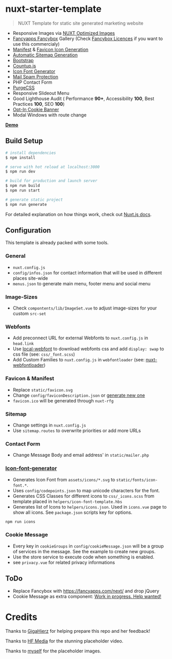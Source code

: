 # nuxt-starter-template

> NUXT Template for static site generated marketing website

- Responsive Images via [NUXT Optimized Images](https://github.com/aceforth/nuxt-optimized-images)
- [Fancyapps Fancybox](https://github.com/fancyapps/fancybox) Gallery (Check [Fancybox Licences](https://fancyapps.com/fancybox/3/#license) if you want to use this commercialy)
- [Manifest](https://www.npmjs.com/package/@nuxtjs/manifest) & [Favicon Icon Generation](https://github.com/pimlie/nuxt-rfg-icon)
- [Automatic Sitemap Generation](https://github.com/nuxt-community/sitemap-module)
- [Bootstrap](https://github.com/twbs/bootstrap)
- [Countup.js](https://github.com/inorganik/countUp.js)
- [Icon Font Generator](https://github.com/Hammie/icon-font-generator)
- [Mail Spam Protection](https://github.com/mmoollllee/nuxt-protected-mailto)
- PHP Contact Form
- [PurgeCSS](https://github.com/Developmint/nuxt-purgecss)
- Responsive Slideout Menu
- Good Lighthouse Audit ( Performance __90+__, Accessibility __100__, Best Practices __100__, SEO __100__)
- [Opt-In Cookie Banner](https://github.com/mmoollllee/nuxt-privacy-message)
- Modal Windows with route change

[**Demo**](https://mmoollllee.github.io/nuxt-starter-template/)

## Build Setup

``` bash
# install dependencies
$ npm install

# serve with hot reload at localhost:3000
$ npm run dev

# build for production and launch server
$ npm run build
$ npm run start

# generate static project
$ npm run generate
```

For detailed explanation on how things work, check out [Nuxt.js docs](https://nuxtjs.org).

## Configuration

This template is already packed with some tools.

### General
- `nuxt.config.js`
- `config/infos.json` for contact information that will be used in different places site-wide
- `menus.json` to generate main menu, footer menu and social menu

### Image-Sizes
- Check `compontents/lib/ImageSet.vue` to adjust image-sizes for your custom `src-set`

### Webfonts
- Add preconnect URL for external Webfonts to `nuxt.config.js` in `head.link`
- Use [local-webfont](https://github.com/swissspidy/local-webfont) to download webfonts css and add `display: swap` to css file (see: `css/_font.scss`)
- Add Custom Families to `nuxt.config.js` in `webfontloader` (see: [nuxt-webfontloader](https://github.com/Developmint/nuxt-webfontloader))

### Favicon & Manifest
- Replace `static/favicon.svg`
- Change `config/faviconDescription.json` or [generate new one](https://github.com/pimlie/nuxt-rfg-icon#rfg)
- `favicon.ico` will be generated through `nuxt-rfg`

### Sitemap
- Change settings in `nuxt.config.js`
- Use `sitemap.routes` to overwrite priorities or add more URLs

### Contact Form
- Change Message Body and email address' in `static/mailer.php`

### [Icon-font-generator](https://github.com/Hammie/icon-font-generator)

- Generates Icon Font from `assets/icons/*.svg` to `static/fonts/icon-font.*`.
- Uses `config/codepoints.json` to map unicode characters for the font.
- Generates CSS Classes for different icons to `css/_icons.scss` from template placed in `helpers/icon-font-template.hbs`
- Generates list of Icons to `helpers/icons.json`. Used in `icons.vue` page to show all icons.
See `package.json` scripts key for options.

``` bash
npm run icons
```

### Cookie Message
- Every key in `cookieGroups` in `config/cookieMessage.json` will be a group of services in the message. See the example to create new groups.
- Use the store service to execute code when something is enabled.
- see `privacy.vue` for related privacy informations


## ToDo
- Replace Fancybox with https://fancyapps.com/next/ and drop jQuery
- Cookie Message as extra component: [Work in progress. Help wanted!](https://github.com/mmoollllee/nuxt-privacy-message-example)

# Credits
Thanks to [GigaHierz](https://github.com/GigaHierz) for helping prepare this repo and her feedback!

Thanks to [HF Media](https://hfmedia.de/) for the stunning placeholder video.

Thanks to [myself](https://github.com/mmoollllee) for the placeholder images.
